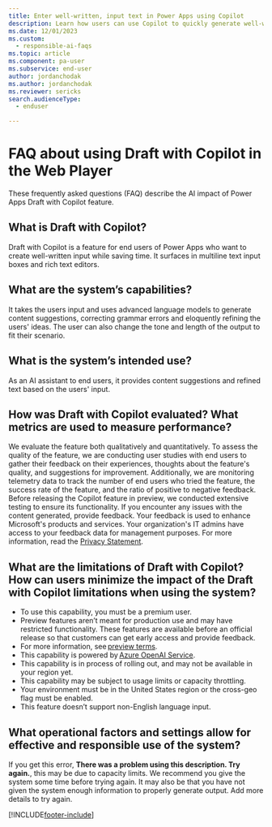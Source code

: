 ```yaml
---
title: Enter well-written, input text in Power Apps using Copilot
description: Learn how users can use Copilot to quickly generate well-written text that can be used as input text in text boxes in apps made with Power Apps.
ms.date: 12/01/2023
ms.custom: 
  - responsible-ai-faqs
ms.topic: article
ms.component: pa-user
ms.subservice: end-user
author: jordanchodak
ms.author: jordanchodak
ms.reviewer: sericks
search.audienceType: 
  - enduser

---
```


# FAQ about using Draft with Copilot in the Web Player

These frequently asked questions (FAQ) describe the AI impact of Power Apps Draft with Copilot feature. 

##  What is Draft with Copilot? 

Draft with Copilot is a feature for end users of Power Apps who want to create well-written input while saving time. It surfaces in multiline text input boxes and rich text editors.

## What are the system’s capabilities? 

It takes the users input and uses advanced language models to generate content suggestions, correcting grammar errors and eloquently refining the users' ideas. The user can also change the tone and length of the output to fit their scenario.

## What is the system’s intended use? 

As an AI assistant to end users, it provides content suggestions and refined text based on the users' input.

## How was Draft with Copilot evaluated? What metrics are used to measure performance? 

We evaluate the feature both qualitatively and quantitatively. To assess the quality of the feature, we are conducting user studies with end users to gather their feedback on their experiences, thoughts about the feature's quality, and suggestions for improvement. Additionally, we are monitoring telemetry data to track the number of end users who tried the feature, the success rate of the feature, and the ratio of positive to negative feedback.
Before releasing the Copilot feature in preview, we conducted extensive testing to ensure its functionality. If you encounter any issues with the content generated, provide feedback. Your feedback is used to enhance Microsoft's products and services. Your organization's IT admins have access to your feedback data for management purposes. For more information, read the [Privacy Statement](https://go.microsoft.com/fwlink/?linkid=2182930%22%20\t%20%22_blank).

## What are the limitations of Draft with Copilot? How can users minimize the impact of the Draft with Copilot limitations when using the system? 

- To use this capability, you must be a premium user. 
- Preview features aren’t meant for production use and may have restricted functionality. These features are available before an official release so that customers can get early access and provide feedback. 
- For more information, see [preview terms](https://go.microsoft.com/fwlink/?linkid=2189520). 
- This capability is powered by [Azure OpenAI Service](/azure/cognitive-services/openai/overview). 
- This capability is in process of rolling out, and may not be available in your region yet. 
- This capability may be subject to usage limits or capacity throttling. 
- Your environment must be in the United States region or the cross-geo flag must be enabled.
- This feature doesn’t support non-English language input. 

## What operational factors and settings allow for effective and responsible use of the system? 

If you get this error, **There was a problem using this description. Try again.**, this may be due to capacity limits. We recommend you give the system some time before trying again. It may also be that you have not given the system enough information to properly generate output.  Add more details to try again.

 
[!INCLUDE[footer-include](../../includes/footer-banner.md)]
